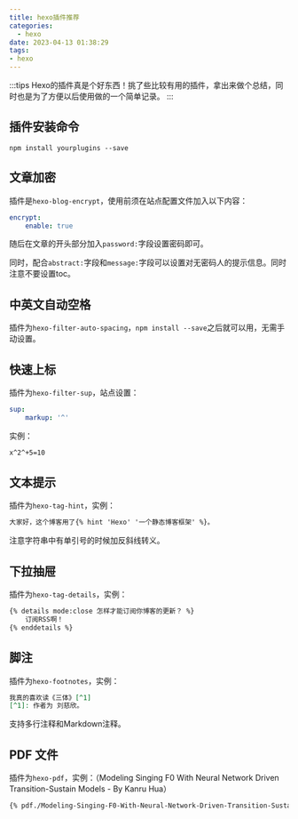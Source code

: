 ```yaml
---
title: hexo插件推荐
categories:
  - hexo
date: 2023-04-13 01:38:29
tags:
- hexo
---
```

:::tips
Hexo的插件真是个好东西！挑了些比较有用的插件，拿出来做个总结，同时也是为了方便以后使用做的一个简单记录。
:::

## 插件安装命令
```shell
npm install yourplugins --save
```

## 文章加密

插件是`hexo-blog-encrypt`，使用前须在站点配置文件加入以下内容：

```yaml
encrypt:
    enable: true
```

随后在文章的开头部分加入`password:`字段设置密码即可。

同时，配合`abstract:`字段和`message:`字段可以设置对无密码人的提示信息。同时注意不要设置toc。

## 中英文自动空格

插件为`hexo-filter-auto-spacing`，`npm install --save`之后就可以用，无需手动设置。

## 快速上标

插件为`hexo-filter-sup`，站点设置：

```yaml
sup:
    markup: '^'
```

实例：

```markdown
x^2^+5=10
```

## 文本提示

插件为`hexo-tag-hint`，实例：

```markdown
大家好，这个博客用了{% hint 'Hexo' '一个静态博客框架' %}。
```

注意字符串中有单引号的时候加反斜线转义。

## 下拉抽屉

插件为`hexo-tag-details`，实例：

```markdown
{% details mode:close 怎样才能订阅你博客的更新？ %}
    订阅RSS啊！
{% enddetails %}
```

## 脚注

插件为`hexo-footnotes`，实例：

```markdown
我真的喜欢读《三体》[^1]
[^1]: 作者为 刘慈欣。
```

支持多行注释和Markdown注释。

## PDF 文件

插件为`hexo-pdf`，实例：（Modeling Singing F0 With Neural Network Driven Transition-Sustain Models - By Kanru Hua）

```markdown
{% pdf./Modeling-Singing-F0-With-Neural-Network-Driven-Transition-Sustain-Models.pdf %}
```